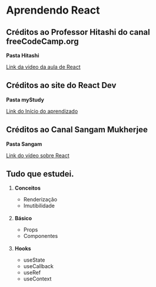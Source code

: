 # Aprendendo React

<h2>Créditos ao Professor Hitashi do canal freeCodeCamp.org </h2>
   <strong> <p>Pasta Hitashi </p> </strong>
   <a href= "https://www.youtube.com/watch?v=Bvwq_S0n2pk&t=8544s&ab_channel=freeCodeCamp.org"> Link da video da aula de React </a>

<h2>Créditos ao site do React Dev </h2>
   <strong> <p>Pasta myStudy </p> </strong>
   <a href= "https://pt-br.react.dev/learn"> Link do Início do aprendizado</a>

<h2> Créditos ao Canal Sangam Mukherjee </h2>
<strong> <p> Pasta Sangam </p></strong>
<a href= "https://www.youtube.com/watch?v=dz458ZkBMak&list=PLLX7icjg1mSRCPo9dwp0Vi_BxO-D2F6KJ&ab_channel=SangamMukherjee">Link do vídeo sobre React</a>

<h2>Tudo que estudei.</h2>

<ol type ="1"> 
   <li> <strong> Conceitos </strong></li>
      <ul>
         <li>Renderização</li>
         <li>Imutibilidade</li>
      </ul>
   <br>
   <li> <strong>Básico</strong></li>
   <ul> 
      <li>Props </li>
      <li>Componentes </li>
   </ul>
   <br>
   <li> <strong>Hooks</strong></li>
      <ul>
         <li>useState</li>
         <li>useCallback</li>
         <li>useRef</li>
         <li>useContext</li>
      </ul>
   </ul>
</ol>
